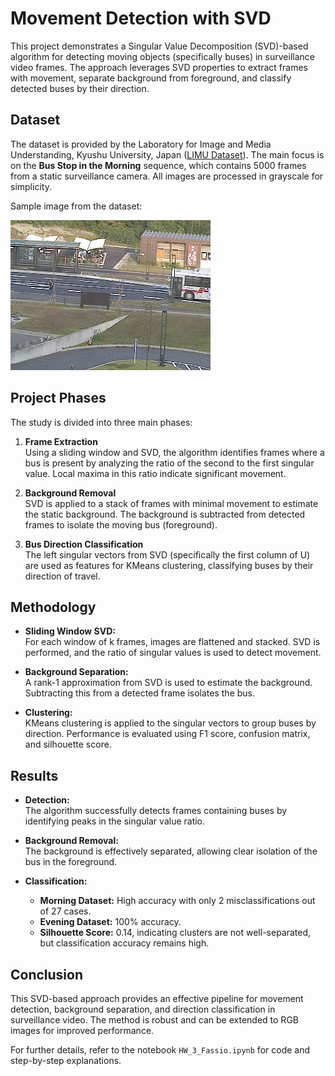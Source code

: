 # Movement Detection with SVD

This project demonstrates a Singular Value Decomposition (SVD)-based algorithm for detecting moving objects (specifically buses) in surveillance video frames. The approach leverages SVD properties to extract frames with movement, separate background from foreground, and classify detected buses by their direction.

## Dataset

The dataset is provided by the Laboratory for Image and Media Understanding, Kyushu University, Japan ([LIMU Dataset](https://limu.ait.kyushu-u.ac.jp/dataset/en/)). The main focus is on the **Bus Stop in the Morning** sequence, which contains 5000 frames from a static surveillance camera. All images are processed in grayscale for simplicity.

Sample image from the dataset:

![Sample Image](image0600.jpg)

## Project Phases

The study is divided into three main phases:

1. **Frame Extraction**  
   Using a sliding window and SVD, the algorithm identifies frames where a bus is present by analyzing the ratio of the second to the first singular value. Local maxima in this ratio indicate significant movement.

2. **Background Removal**  
   SVD is applied to a stack of frames with minimal movement to estimate the static background. The background is subtracted from detected frames to isolate the moving bus (foreground).

3. **Bus Direction Classification**  
   The left singular vectors from SVD (specifically the first column of U) are used as features for KMeans clustering, classifying buses by their direction of travel.

## Methodology

- **Sliding Window SVD:**  
  For each window of k frames, images are flattened and stacked. SVD is performed, and the ratio of singular values is used to detect movement.

- **Background Separation:**  
  A rank-1 approximation from SVD is used to estimate the background. Subtracting this from a detected frame isolates the bus.

- **Clustering:**  
  KMeans clustering is applied to the singular vectors to group buses by direction. Performance is evaluated using F1 score, confusion matrix, and silhouette score.

## Results

- **Detection:**  
  The algorithm successfully detects frames containing buses by identifying peaks in the singular value ratio.

- **Background Removal:**  
  The background is effectively separated, allowing clear isolation of the bus in the foreground.

- **Classification:**  
  - **Morning Dataset:** High accuracy with only 2 misclassifications out of 27 cases.
  - **Evening Dataset:** 100% accuracy.
  - **Silhouette Score:** 0.14, indicating clusters are not well-separated, but classification accuracy remains high.

## Conclusion

This SVD-based approach provides an effective pipeline for movement detection, background separation, and direction classification in surveillance video. The method is robust and can be extended to RGB images for improved performance.

For further details, refer to the notebook `HW_3_Fassio.ipynb` for code and step-by-step explanations.
